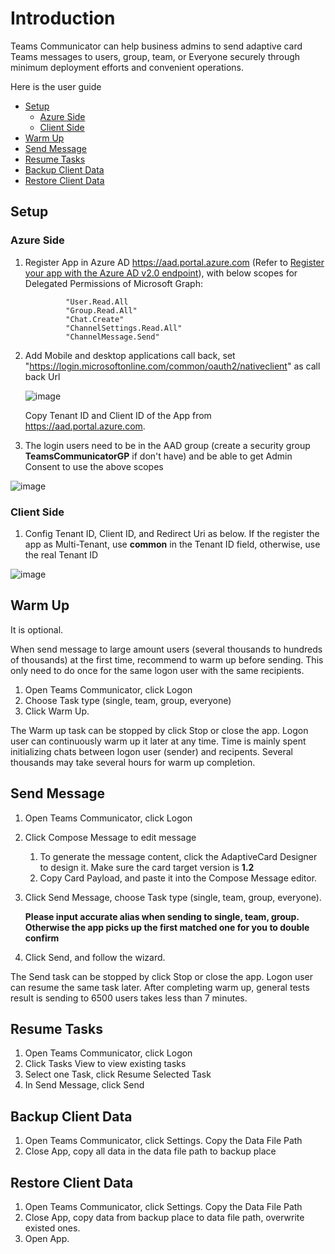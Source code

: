 # Introduction

Teams Communicator can help business admins to send adaptive card Teams messages to users, group, team, or Everyone securely through minimum deployment efforts and convenient operations. 

Here is the user guide


- [Setup](https://github.com/freistli/TeamsCommunicatorDocs/edit/main/useguide.md#Setup)
  - [Azure Side](https://github.com/freistli/TeamsCommunicatorDocs/edit/main/useguide.md#azure-side)
  - [Client Side](https://github.com/freistli/TeamsCommunicatorDocs/edit/main/useguide.md#client-side) 
- [Warm Up](https://github.com/freistli/TeamsCommunicatorDocs/edit/main/useguide.md#Warm-Up)
- [Send Message](https://github.com/freistli/TeamsCommunicatorDocs/edit/main/useguide.md#Send-Message)
- [Resume Tasks](https://github.com/freistli/TeamsCommunicatorDocs/edit/main/useguide.md#Resume-Tasks)
- [Backup Client Data](https://github.com/freistli/TeamsCommunicatorDocs/edit/main/useguide.md#Backup-Client-Data)
- [Restore Client Data](https://github.com/freistli/TeamsCommunicatorDocs/edit/main/useguide.md#Restore-Client-Data)

## Setup
[1]: https://github.com/freistli/TeamsCommunicatorDocs/edit/main/useguide.md

### Azure Side
[1]: https://github.com/freistli/TeamsCommunicatorDocs/edit/main/useguide.md

1. Register App in Azure AD https://aad.portal.azure.com (Refer to [Register your app with the Azure AD v2.0 endpoint](https://learn.microsoft.com/en-us/graph/auth-register-app-v2?view=graph-rest-1.0)), with below scopes for Delegated Permissions of Microsoft Graph:
  
                "User.Read.All
                "Group.Read.All"
                "Chat.Create"
                "ChannelSettings.Read.All"
                "ChannelMessage.Send"
                

2. Add Mobile and desktop applications call back, set "https://login.microsoftonline.com/common/oauth2/nativeclient" as call back Url

   ![image](https://user-images.githubusercontent.com/8623897/196481082-ac1d9ce5-398e-47d8-a531-9b1a9c290d68.png)

   Copy Tenant ID and Client ID of the App from https://aad.portal.azure.com.
   
   

3. The login users need to be in the AAD group (create a security group **TeamsCommunicatorGP** if don't have) and be able to get Admin Consent to use the above scopes 

   

  ![image](https://user-images.githubusercontent.com/8623897/196481916-bada985b-8725-45e3-b334-e74a8dd2b19b.png)
  
  
### Client Side
[1]: https://github.com/freistli/TeamsCommunicatorDocs/edit/main/useguide.md

 1. Config Tenant ID, Client ID, and Redirect Uri as below. If the register the app as Multi-Tenant, use **common** in the Tenant ID field, otherwise, use the real Tenant ID


   ![image](https://user-images.githubusercontent.com/8623897/196483155-ef6ed635-373c-4a6e-90c2-50d5bcc77669.png)
   

## Warm Up
[1]: https://github.com/freistli/TeamsCommunicatorDocs/edit/main/useguide.md

It is optional.

When send message to large amount users (several thousands to hundreds of thousands) at the first time, recommend to warm up before sending. This only need to do once for the same logon user with the same recipients. 

1. Open Teams Communicator, click Logon
2. Choose Task type (single, team, group, everyone)
3. Click Warm Up.

The Warm up task can be stopped by click Stop or close the app. Logon user can continuously warm up it later at any time. Time is mainly spent initializing chats between logon user (sender) and recipents. Several thousands may take several hours for warm up completion.


## Send Message
[1]: https://github.com/freistli/TeamsCommunicatorDocs/edit/main/useguide.md

1. Open Teams Communicator, click Logon
2. Click Compose Message to edit message
   1. To generate the message content, click the AdaptiveCard Designer to design it. Make sure the card target version is **1.2**
   2. Copy Card Payload, and paste it into the Compose Message editor.
3. Click Send Message, choose Task type (single, team, group, everyone). 

   **Please input accurate alias when sending to single, team, group. Otherwise the app picks up the first matched one for you to double confirm**
  
4. Click Send, and follow the wizard.

The Send task can be stopped by click Stop or close the app.  Logon user can resume the same task later. After completing warm up, general tests result is sending to 6500 users takes less than 7 minutes.

## Resume Tasks
[1]: https://github.com/freistli/TeamsCommunicatorDocs/edit/main/useguide.md

1. Open Teams Communicator, click Logon
2. Click Tasks View to view existing tasks
3. Select one Task, click Resume Selected Task
4. In Send Message, click Send

   
 ## Backup Client Data
 [1]: https://github.com/freistli/TeamsCommunicatorDocs/edit/main/useguide.md
 
 1. Open Teams Communicator, click Settings. Copy the Data File Path
 2. Close App, copy all data in the data file path to backup place
 
 ## Restore Client Data
 [1]: https://github.com/freistli/TeamsCommunicatorDocs/edit/main/useguide.md
 
 1. Open Teams Communicator, click Settings. Copy the Data File Path
 2. Close App, copy data from backup place to data file path, overwrite existed ones.
 3. Open App.

